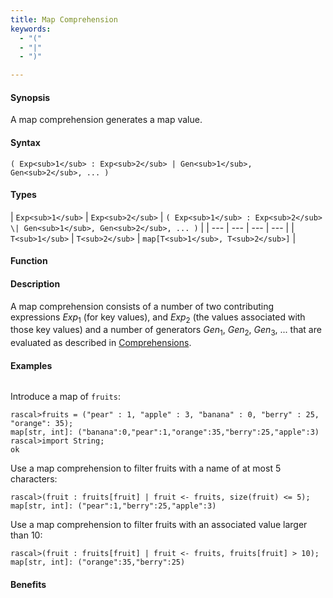 ```yaml
---
title: Map Comprehension
keywords:
  - "("
  - "|"
  - ")"

---
```


#### Synopsis

A map comprehension generates a map value.

#### Syntax

`( Exp<sub>1</sub> : Exp<sub>2</sub> | Gen<sub>1</sub>, Gen<sub>2</sub>, ... )`

#### Types


| `Exp<sub>1</sub>` | `Exp<sub>2</sub>` | `( Exp<sub>1</sub> : Exp<sub>2</sub> \| Gen<sub>1</sub>, Gen<sub>2</sub>, ... )`  |
| --- | --- | --- | --- |
| `T<sub>1</sub>`   | `T<sub>2</sub>`   | `map[T<sub>1</sub>, T<sub>2</sub>]`                               |


#### Function

#### Description

A map comprehension consists of a number of two contributing expressions _Exp_<sub>1</sub> (for key values), 
and _Exp_<sub>2</sub> (the values associated with those key values) and a number of
generators _Gen_<sub>1</sub>, _Gen_<sub>2</sub>, _Gen_<sub>3</sub>, ... that are evaluated as described in [Comprehensions](/Rascal/Expressions/Comprehensions).

#### Examples


```rascal-shell
```
Introduce a map of `fruits`:

```rascal-shell
rascal>fruits = ("pear" : 1, "apple" : 3, "banana" : 0, "berry" : 25, "orange": 35);
map[str, int]: ("banana":0,"pear":1,"orange":35,"berry":25,"apple":3)
rascal>import String;
ok
```
Use a map comprehension to filter fruits with a name of at most 5 characters:

```rascal-shell
rascal>(fruit : fruits[fruit] | fruit <- fruits, size(fruit) <= 5);
map[str, int]: ("pear":1,"berry":25,"apple":3)
```
Use a map comprehension to filter fruits with an associated value larger than 10:

```rascal-shell
rascal>(fruit : fruits[fruit] | fruit <- fruits, fruits[fruit] > 10);
map[str, int]: ("orange":35,"berry":25)
```

#### Benefits


